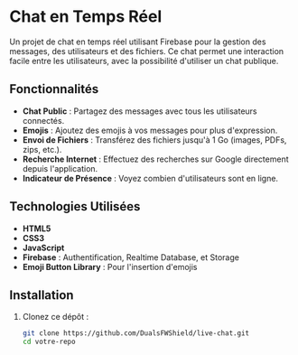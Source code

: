 # Chat en Temps Réel

Un projet de chat en temps réel utilisant Firebase pour la gestion des messages, des utilisateurs et des fichiers. Ce chat permet une interaction facile entre les utilisateurs, avec la possibilité d'utiliser un chat publique.

## Fonctionnalités

- **Chat Public** : Partagez des messages avec tous les utilisateurs connectés.
- **Emojis** : Ajoutez des emojis à vos messages pour plus d'expression.
- **Envoi de Fichiers** : Transférez des fichiers jusqu'à 1 Go (images, PDFs, zips, etc.).
- **Recherche Internet** : Effectuez des recherches sur Google directement depuis l'application.
- **Indicateur de Présence** : Voyez combien d'utilisateurs sont en ligne.

## Technologies Utilisées

- **HTML5**
- **CSS3**
- **JavaScript**
- **Firebase** : Authentification, Realtime Database, et Storage
- **Emoji Button Library** : Pour l'insertion d'emojis

## Installation

1. Clonez ce dépôt :
   ```bash
   git clone https://github.com/DualsFWShield/live-chat.git
   cd votre-repo
